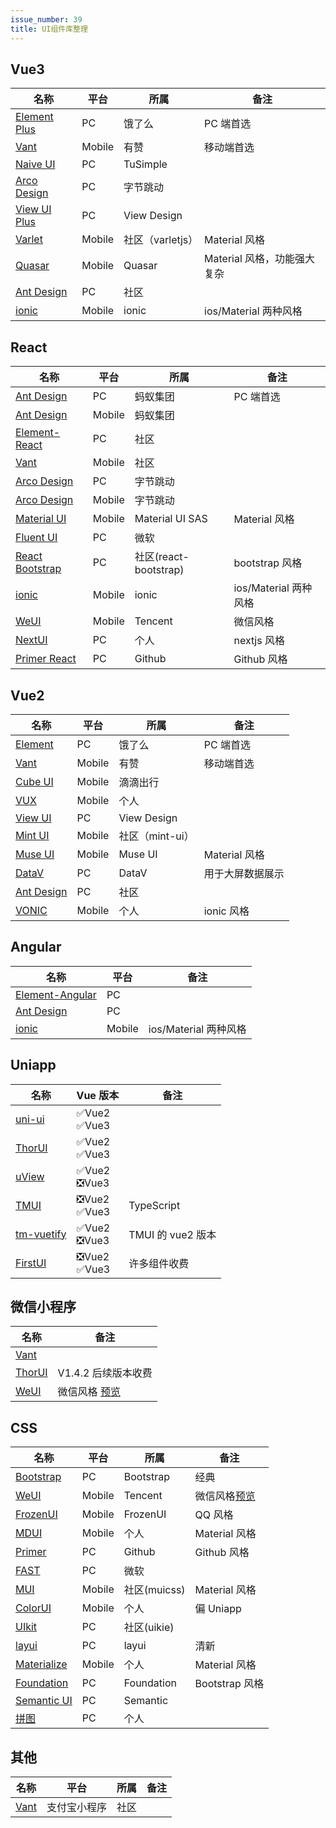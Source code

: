 ```yaml
---
issue_number: 39
title: UI组件库整理
---
```


## Vue3

| 名称                                                                 | 平台   | 所属             | 备注                        |
| -------------------------------------------------------------------- | ------ | ---------------- | --------------------------- |
| [Element Plus](https://element-plus.org/zh-CN/guide/design.html)     | PC     | 饿了么           | PC 端首选                   |
| [Vant](https://vant-contrib.gitee.io/vant/#/zh-CN)                   | Mobile | 有赞             | 移动端首选                  |
| [Naive UI](https://www.naiveui.com/zh-CN/os-theme)                   | PC     | TuSimple         |                             |
| [Arco Design](https://arco.design/vue/docs/start)                    | PC     | 字节跳动         |                             |
| [View UI Plus](https://www.iviewui.com/view-ui-plus/guide/introduce) | PC     | View Design      |                             |
| [Varlet](https://varlet.gitee.io/varlet-ui/#/zh-CN/index)            | Mobile | 社区（varletjs） | Material 风格               |
| [Quasar](https://quasar.dev/)                                        | Mobile | Quasar           | Material 风格，功能强大复杂 |
| [Ant Design](https://antdv.com/components/overview)                  | PC     | 社区             |                             |
| [ionic](https://ionicframework.com/docs/)                            | Mobile | ionic            | ios/Material 两种风格       |

## React

| 名称                                                                               | 平台   | 所属                  | 备注                  |
| ---------------------------------------------------------------------------------- | ------ | --------------------- | --------------------- |
| [Ant Design](https://ant.design/index-cn)                                          | PC     | 蚂蚁集团              | PC 端首选             |
| [Ant Design](https://mobile.ant.design/zh)                                         | Mobile | 蚂蚁集团              |                       |
| [Element-React](https://elemefe.github.io/element-react/index#/zh-CN/quick-start)  | PC     | 社区                  |                       |
| [Vant](https://react-vant.3lang.dev/)                                              | Mobile | 社区                  |                       |
| [Arco Design](https://arco.design/react/docs/start)                                | PC     | 字节跳动              |                       |
| [Arco Design](https://arco.design/mobile/react)                                    | Mobile | 字节跳动              |                       |
| [Material UI](https://mui.com/)                                                    | Mobile | Material UI SAS       | Material 风格         |
| [Fluent UI](https://react.fluentui.dev/?path=/docs/concepts-introduction--page)    | PC     | 微软                  |                       |
| [React Bootstrap](https://react-bootstrap.github.io/)                              | PC     | 社区(react-bootstrap) | bootstrap 风格        |
| [ionic](https://ionicframework.com/docs/)                                          | Mobile | ionic                 | ios/Material 两种风格 |
| [WeUI](https://weui.github.io/react-weui/docs/#/react-weui/docs/page/1/articles/0) | Mobile | Tencent               | 微信风格              |
| [NextUI](https://nextui.org/)                                                      | PC     | 个人                  | nextjs 风格           |
| [Primer React](https://primer.style/react/)                                        | PC     | Github                | Github 风格           |

## Vue2

| 名称                                                                | 平台   | 所属            | 备注             |
| ------------------------------------------------------------------- | ------ | --------------- | ---------------- |
| [Element](https://element.eleme.cn/#/zh-CN)                         | PC     | 饿了么          | PC 端首选        |
| [Vant](https://vant-contrib.gitee.io/vant/v2/#/zh-CN/)              | Mobile | 有赞            | 移动端首选       |
| [Cube UI](https://didi.github.io/cube-ui/#/zh-CN/docs/introduction) | Mobile | 滴滴出行        |                  |
| [VUX](https://doc.vux.li/zh-CN/)                                    | Mobile | 个人            |                  |
| [View UI](http://v4.iviewui.com/docs/introduce)                     | PC     | View Design     |                  |
| [Mint UI](http://mint-ui.github.io/docs/#/zh-cn2)                   | Mobile | 社区（mint-ui） |                  |
| [Muse UI](https://muse-ui.org/#/zh-CN)                              | Mobile | Muse UI         | Material 风格    |
| [DataV](http://datav.jiaminghi.com/)                                | PC     | DataV           | 用于大屏数据展示 |
| [Ant Design](https://1x.antdv.com/docs/vue/introduce-cn/)           | PC     | 社区            |                  |
| [VONIC](https://wangdahoo.github.io/vonic-documents/#/?id=vonic)    | Mobile | 个人            | ionic 风格       |

## Angular

| 名称                                                          | 平台   | 备注                  |
| ------------------------------------------------------------- | ------ | --------------------- |
| [Element-Angular](https://github.com/ElemeFE/element-angular) | PC     |                       |
| [Ant Design](http://ng.ant.design/docs/introduce/zh)          | PC     |                       |
| [ionic](https://ionicframework.com/docs/)                     | Mobile | ios/Material 两种风格 |

## Uniapp

| 名称                                                   | Vue 版本           | 备注              |
| ------------------------------------------------------ | ------------------ | ----------------- |
| [uni-ui](https://ext.dcloud.net.cn/plugin?id=55)       | ✅Vue2<br />✅Vue3 |                   |
| [ThorUI](https://thorui.cn/doc/docs/introduce.html)    | ✅Vue2<br />✅Vue3 |                   |
| [uView](https://www.uviewui.com/components/intro.html) | ✅Vue2<br />❎Vue3 |                   |
| [TMUI](https://tmui.design/)                           | ❎Vue2<br />✅Vue3 | TypeScript        |
| [tm-vuetify](https://jx2d.cn/)                         | ✅Vue2<br />❎Vue3 | TMUI 的 vue2 版本 |
| [FirstUI](https://doc.firstui.cn/)                     | ❎Vue2<br />✅Vue3 | 许多组件收费      |

## 微信小程序

| 名称                                                    | 备注                                                                                                   |
| ------------------------------------------------------- | ------------------------------------------------------------------------------------------------------ |
| [Vant](https://vant-contrib.gitee.io/vant-weapp/#/home) |
| [ThorUI](https://github.com/dingyong0214/ThorUI)        | V1.4.2 后续版本收费                                                                                    |
| [WeUI](https://github.com/Tencent/weui-wxss/)           | 微信风格 [预览](https://developers.weixin.qq.com/miniprogram/dev/platform-capabilities/extended/weui/) |

## CSS

| 名称                                                                       | 平台   | 所属         | 备注                            |
| -------------------------------------------------------------------------- | ------ | ------------ | ------------------------------- |
| [Bootstrap](https://v5.bootcss.com/docs/5.1/getting-started/introduction/) | PC     | Bootstrap    | 经典                            |
| [WeUI](https://github.com/Tencent/weui/wiki/getting-started)               | Mobile | Tencent      | 微信风格[预览](https://weui.io) |
| [FrozenUI](http://frozenui.github.io/getting-started)                      | Mobile | FrozenUI     | QQ 风格                         |
| [MDUI](https://www.mdui.org/)                                              | Mobile | 个人         | Material 风格                   |
| [Primer](https://primer.style/css/)                                        | PC     | Github       | Github 风格                     |
| [FAST](https://www.fast.design/docs/introduction)                          | PC     | 微软         |                                 |
| [MUI](https://www.muicss.com/)                                             | Mobile | 社区(muicss) | Material 风格                   |
| [ColorUI](https://github.com/weilanwl/coloruicss)                          | Mobile | 个人         | 偏 Uniapp                       |
| [UIkit](https://getuikit.com/docs/introduction)                            | PC     | 社区(uikie)  |                                 |
| [layui](http://layui.org.cn/doc/index.html)                                | PC     | layui        | 清新                            |
| [Materialize](https://materializecss.com/)                                 | Mobile | 个人         | Material 风格                   |
| [Foundation](https://get.foundation/sites/docs/index.html)                 | PC     | Foundation   | Bootstrap 风格                  |
| [Semantic UI](https://semantic-ui.com/introduction/getting-started.html)   | PC     | Semantic     |
| [拼图](https://www.pintuer.com/)                                           | PC     | 个人         |                                 |

## 其他

| 名称                                                        | 平台         | 所属 | 备注 |
| ----------------------------------------------------------- | ------------ | ---- | ---- |
| [Vant](https://ant-move.github.io/vant-ailapp-docs/#/intro) | 支付宝小程序 | 社区 |      |

